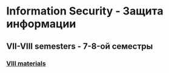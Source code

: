# Information Security - Защита информации
## VII-VIII semesters - 7-8-ой семестры
### [VIII materials](https://vk.com/zainf)
